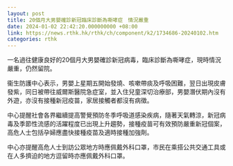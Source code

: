 ```yaml
---
layout: post
title: 20個月大男嬰確診新冠臨床診斷為嘶哮症　情況嚴重
date: 2024-01-02 22:42:20.000000000 +08:00
link: https://news.rthk.hk/rthk/ch/component/k2/1734686-20240102.htm
categories: rthk
---
```


一名過往健康良好的20個月大男嬰確診新冠病毒，臨床診斷為嘶哮症，現時情況嚴重，仍然留院。

衞生防護中心表示，男嬰上星期五開始發燒、咳嗽帶痰及呼吸困難，翌日出現皮膚發紫，同日被帶往威爾斯醫院急症室，並入住兒童深切治療部，男嬰潛伏期內沒有外遊，亦沒有接種新冠疫苗，家居接觸者都沒有病徵。

中心提醒社會各界繼續提高警覺預防冬季呼吸道感染疾病，隨著天氣轉涼，新冠病毒及季節性流感的活躍程度已出現上升趨勢，接種疫苗可有效預防嚴重新冠個案，高危人士包括孕婦應盡快接種疫苗及適時接種加強劑。

中心亦提醒高危人士到訪公眾地方時應佩戴外科口罩，市民在乘搭公共交通工具或在人多擠迫的地方逗留時亦應佩戴外科口罩。
